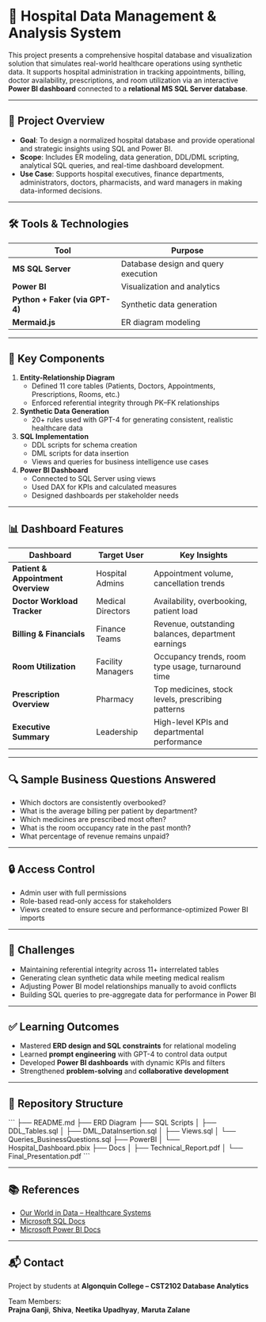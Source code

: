 
# 🏥 Hospital Data Management & Analysis System

This project presents a comprehensive hospital database and visualization solution that simulates real-world healthcare operations using synthetic data. It supports hospital administration in tracking appointments, billing, doctor availability, prescriptions, and room utilization via an interactive **Power BI dashboard** connected to a **relational MS SQL Server database**.

---

## 📌 Project Overview

- **Goal**: To design a normalized hospital database and provide operational and strategic insights using SQL and Power BI.
- **Scope**: Includes ER modeling, data generation, DDL/DML scripting, analytical SQL queries, and real-time dashboard development.
- **Use Case**: Supports hospital executives, finance departments, administrators, doctors, pharmacists, and ward managers in making data-informed decisions.

---

## 🛠️ Tools & Technologies

| Tool | Purpose |
|------|---------|
| **MS SQL Server** | Database design and query execution |
| **Power BI** | Visualization and analytics |
| **Python + Faker (via GPT-4)** | Synthetic data generation |
| **Mermaid.js** | ER diagram modeling |

---

## 🧱 Key Components

1. **Entity-Relationship Diagram**  
   - Defined 11 core tables (Patients, Doctors, Appointments, Prescriptions, Rooms, etc.)
   - Enforced referential integrity through PK–FK relationships
2. **Synthetic Data Generation**  
   - 20+ rules used with GPT-4 for generating consistent, realistic healthcare data
3. **SQL Implementation**  
   - DDL scripts for schema creation
   - DML scripts for data insertion
   - Views and queries for business intelligence use cases
4. **Power BI Dashboard**  
   - Connected to SQL Server using views
   - Used DAX for KPIs and calculated measures
   - Designed dashboards per stakeholder needs

---

## 📊 Dashboard Features

| Dashboard | Target User | Key Insights |
|----------|--------------|---------------|
| **Patient & Appointment Overview** | Hospital Admins | Appointment volume, cancellation trends |
| **Doctor Workload Tracker** | Medical Directors | Availability, overbooking, patient load |
| **Billing & Financials** | Finance Teams | Revenue, outstanding balances, department earnings |
| **Room Utilization** | Facility Managers | Occupancy trends, room type usage, turnaround time |
| **Prescription Overview** | Pharmacy | Top medicines, stock levels, prescribing patterns |
| **Executive Summary** | Leadership | High-level KPIs and departmental performance |

---

## 🔍 Sample Business Questions Answered

- Which doctors are consistently overbooked?
- What is the average billing per patient by department?
- Which medicines are prescribed most often?
- What is the room occupancy rate in the past month?
- What percentage of revenue remains unpaid?

---

## 🔒 Access Control

- Admin user with full permissions
- Role-based read-only access for stakeholders
- Views created to ensure secure and performance-optimized Power BI imports

---

## 🚧 Challenges

- Maintaining referential integrity across 11+ interrelated tables
- Generating clean synthetic data while meeting medical realism
- Adjusting Power BI model relationships manually to avoid conflicts
- Building SQL queries to pre-aggregate data for performance in Power BI

---

## ✅ Learning Outcomes

- Mastered **ERD design and SQL constraints** for relational modeling
- Learned **prompt engineering** with GPT-4 to control data output
- Developed **Power BI dashboards** with dynamic KPIs and filters
- Strengthened **problem-solving** and **collaborative development**

---

## 📁 Repository Structure

\`\`\`
├── README.md
├── ERD Diagram
├── SQL Scripts
│   ├── DDL_Tables.sql
│   ├── DML_DataInsertion.sql
│   ├── Views.sql
│   └── Queries_BusinessQuestions.sql
├── PowerBI
│   └── Hospital_Dashboard.pbix
├── Docs
│   ├── Technical_Report.pdf
│   └── Final_Presentation.pdf
\`\`\`

---

## 📚 References

- [Our World in Data – Healthcare Systems](https://ourworldindata.org)
- [Microsoft SQL Docs](https://docs.microsoft.com/en-us/sql/sql-server/)
- [Microsoft Power BI Docs](https://learn.microsoft.com/en-us/power-bi/)

---

## 📬 Contact

Project by students at **Algonquin College – CST2102 Database Analytics**

Team Members:  
**Prajna Ganji**, **Shiva**, **Neetika Upadhyay**, **Maruta Zalane**

